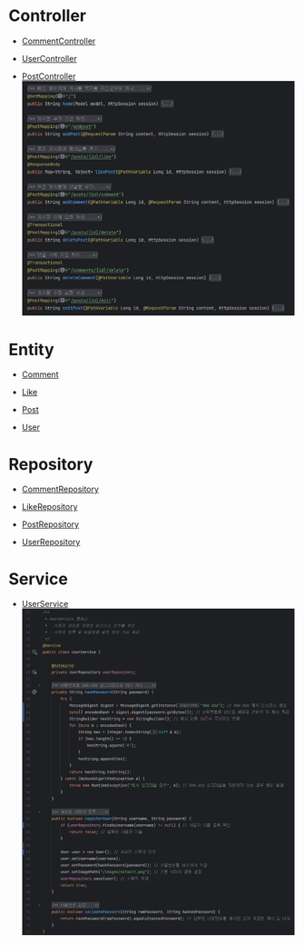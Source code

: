 # Controller

- [CommentController](https://github.com/kyj0503/MiniProjectWeb/blob/master/src/main/java/com/example/MiniProjectWeb/Controller/CommentController.java)

- [UserController](https://github.com/kyj0503/MiniProjectWeb/blob/master/src/main/java/com/example/MiniProjectWeb/Controller/UserController.java)

- [PostController](https://github.com/kyj0503/MiniProjectWeb/blob/master/src/main/java/com/example/MiniProjectWeb/Controller/PostController.java)
![](https://github.com/kyj0503/MiniProjectWeb/blob/master/img/PostController.png)

# Entity

- [Comment](https://github.com/kyj0503/MiniProjectWeb/blob/master/src/main/java/com/example/MiniProjectWeb/Entity/Comment.java)

- [Like](https://github.com/kyj0503/MiniProjectWeb/blob/master/src/main/java/com/example/MiniProjectWeb/Entity/Like.java)

- [Post](https://github.com/kyj0503/MiniProjectWeb/blob/master/src/main/java/com/example/MiniProjectWeb/Entity/Post.java)

- [User](https://github.com/kyj0503/MiniProjectWeb/blob/master/src/main/java/com/example/MiniProjectWeb/Entity/User.java)

# Repository

- [CommentRepository](https://github.com/kyj0503/MiniProjectWeb/blob/master/src/main/java/com/example/MiniProjectWeb/Repository/CommentRepository.java)

- [LikeRepository](https://github.com/kyj0503/MiniProjectWeb/blob/master/src/main/java/com/example/MiniProjectWeb/Repository/LikeRepository.java)

- [PostRepository](https://github.com/kyj0503/MiniProjectWeb/blob/master/src/main/java/com/example/MiniProjectWeb/Repository/PostRepository.java)

- [UserRepository](https://github.com/kyj0503/MiniProjectWeb/blob/master/src/main/java/com/example/MiniProjectWeb/Repository/UserRepository.java)

# Service

- [UserService](https://github.com/kyj0503/MiniProjectWeb/blob/master/src/main/java/com/example/MiniProjectWeb/Service/UserService.java)
![](https://github.com/kyj0503/MiniProjectWeb/blob/master/img/UserService.png)
